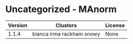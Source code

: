 # Uncategorized - MAnorm







| Version | Clusters | License |
| ------- | -------- | ------- |
| 1.1.4 | bianca irma rackham snowy | None |
